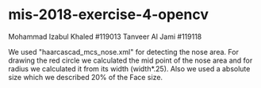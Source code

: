 # mis-2018-exercise-4-opencv

Mohammad Izabul Khaled #119013
Tanveer Al Jami #119118

We used "haarcascad_mcs_nose.xml" for detecting the nose area. For drawing the red circle we calculated the mid point 
of the nose area and for radius we calculated it from its width (width*.25). Also we used a absolute size which we described 20% of the Face size.

